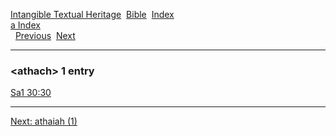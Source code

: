 [Intangible Textual Heritage](../../index)  [Bible](../index) 
[Index](index)   
[a Index](_a_)  
  [Previous](c00862)  [Next](c00864) 

------------------------------------------------------------------------

### &lt;athach&gt; 1 entry

[Sa1 30:30](../kjv/sa1030.htm#030)  

------------------------------------------------------------------------

[Next: athaiah (1)](c00864)
